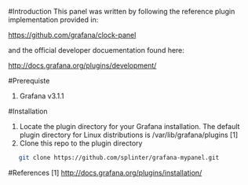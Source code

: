 #Introduction
This panel was written by following the reference plugin implementation provided in:

https://github.com/grafana/clock-panel

and the official developer docuementation found here:

http://docs.grafana.org/plugins/development/

#Prerequiste 
1. Grafana v3.1.1

#Installation
1. Locate the plugin directory for your Grafana installation. The default plugin directory for Linux distributions is /var/lib/grafana/plugins [1]
2. Clone this repo to the plugin directory
```bash
   git clone https://github.com/splinter/grafana-mypanel.git
```

#References
[1] http://docs.grafana.org/plugins/installation/
